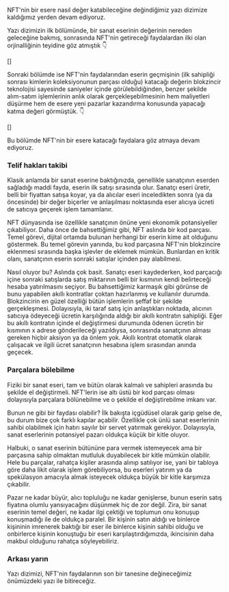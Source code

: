 NFT'nin bir esere nasıl değer katabileceğine değindiğimiz yazı dizimize kaldığımız yerden devam ediyoruz. 

Yazı dizimizin ilk bölümünde, bir sanat eserinin değerinin nereden geleceğine bakmış, sonrasında NFT'nin getireceği faydalardan ilki olan orjinalliğinin teyidine göz atmıştık 👇

[]

Sonraki bölümde ise NFT'nin faydalarından eserin geçmişinin (ilk sahipliği sonrası kimlerin koleksiyonunun parçası olduğu) katacağı değerin blokzincir teknolojisi sayesinde saniyeler içinde görülebildiğinden, benzer şekilde alım-satım işlemlerinin anlık olarak gerçekleşebilmesinin hem maliyetleri düşürme hem de esere yeni pazarlar kazandırma konusunda yapacağı katma değeri görmüştük. 👇

[]

Bu bölümde NFT'nin bir esere katacağı faydalara göz atmaya devam ediyoruz. 

### Telif hakları takibi
Klasik anlamda bir sanat eserine baktığınızda, genellikle sanatçının eserden sağladığı maddi fayda, eserin ilk satışı sırasında olur. Sanatçı eseri üretir, belli bir fiyattan satışa koyar, ya da alıcılar eseri inceledikten sonra (ya da öncesinde) bir değer biçerler ve anlaşılması noktasında eser alıcıya ücreti de satıcıya geçerek işlem tamamlanır. 

NFT dünyasında ise özellikle sanatçının önüne yeni ekonomik potansiyeller çıkabiliyor. Daha önce de bahsettiğimiz gibi, NFT aslında bir kod parçası. Temel görevi, dijital ortamda bulunan herhangi bir eserin kime ait olduğunu göstermek. Bu temel görevin yanında, bu kod parçasına NFT'nin blokzincire eklenmesi sırasında başka işlevler de eklemek mümkün. Bunlardan en kritik olanı, sanatçının eserin sonraki satışlar içinden pay alabilmesi. 

Nasıl oluyor bu? Aslında çok basit. Sanatçı eseri kaydederken, kod parçacığı içine sonraki satışlarda satış miktarının belli bir kısmının kendi belirteceği hesaba yatırılmasını seçiyor. Bu bahsettiğimiz karmaşık gibi görünse de bunu yapabilen akıllı kontratlar çoktan hazırlanmış ve kullanılır durumda. Blokzincirin en güzel özelliği bütün işlemlerin şeffaf bir şekilde gerçekleşmesi. Dolayısıyla, iki taraf satış için anlaştıkları noktada, alıcının satıcıya ödeyeceği ücretin karşılığında aldığı bir akıllı kontratın sahipliği. Eğer bu akıllı kontratın içinde el değiştirmesi durumunda ödenen ücretin bir kısmının x adrese gönderileceği yazıldıysa, sonrasında sanatçının alması gereken hiçbir aksiyon ya da önlem yok. Akıllı kontrat otomatik olarak çalışacak ve ilgili ücret sanatçının hesabına işlem sırasından anında geçecek. 

### Parçalara bölebilme
Fiziki bir sanat eseri, tam ve bütün olarak kalmalı ve sahipleri arasında bu şekilde el değiştirmeli. NFT'lerin ise altı üstü bir kod parçası olması dolayısıyla parçalara bölünebilme ve o şekilde el değiştirebilme imkanı var. 

Bunun ne gibi bir faydası olabilir? İlk bakışta içgüdüsel olarak garip gelse de, bu durum bize çok farklı kapılar açabilir. Özellikle çok ünlü sanat eserlerinin sahibi olabilmek için hatırı sayılır bir servet yatırmak gerekiyor. Dolayısıyla, sanat eserlerinin potansiyel pazarı oldukça küçük bir kitle oluyor. 

Halbuki, o sanat eserinin bütününe para vermek istemeyecek ama bir parçasına sahip olmaktan mutluluk duyabilecek bir kitle mümkün olabilir. Hele bu parçalar, rahatça kişiler arasında alınıp satılıyor ise, yani bir tabloya göre daha likit olarak işlem görebiliyorsa, bu eserleri yatırım ya da spekülasyon amacıyla almak isteyecek oldukça büyük bir kitle karşımıza çıkabilir. 

Pazar ne kadar büyür, alıcı topluluğu ne kadar genişlerse, bunun eserin satış fiyatına olumlu yansıyacağını düşünmek hiç de zor değil. Zira, bir sanat eserinin temel değeri, ne kadar ilgi çektiği ve toplumun onu konuşup konuşmadığı ile de oldukça paralel. Bir kişinin satın aldığı ve binlerce kişininin imrenerek baktığı bir eser ile binlerce kişinin sahibi olduğu ve onbirlerce kişinin konuştuğu bir eseri karşılaştırdığımızda, ikincisinin daha makbul olduğunu rahatça söyleyebiliriz. 

### Arkası yarın
Yazı dizimizi, NFT'nin faydalarının son bir tanesine değineceğimiz önümüzdeki yazı ile bitireceğiz. 
